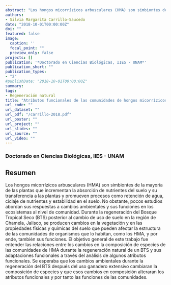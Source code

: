 ```yaml
---
abstract: "Los hongos micorrízicos arbusculares (HMA) son simbiontes de la mayoría de las plantas que incrementan la absorción de nutrientes del suelo y su transferencia a las plantas y promueven procesos como retención de agua, ciclaje de nutrientes y estabilidad en el suelo. No obstante, pocos estudios abordan sus respuestas a cambios ambientales y sus funciones en los ecosistemas al nivel de comunidad. Durante la regeneración del Bosque Tropical Seco (BTS) posterior al cambio de uso de suelo en la región de Chamela, Jalisco, se producen cambios en la vegetación y en las propiedades físicas y químicas del suelo que pueden afectar la estructura de las comunidades de organismos que lo habitan, como los HMA, y por ende, también sus funciones. El objetivo general de este trabajo fue entender las relaciones entre los cambios en la composición de especies de las comunidades de HMA durante la regeneración natural de un BTS y sus adaptaciones funcionales a través del análisis de algunos atributos funcionales. Se esperaba que los cambios ambientales durante la regeneración del BTS después del uso ganadero extensivo cambiaran la composición de especies y que esos cambios en composición alteraran los atributos funcionales y por tanto las funciones de las comunidades."
authors:
- Silvia Margarita Carrillo-Saucedo
date: "2018-10-01T00:00:00Z"
doi: ""
featured: false
image:
  caption: ''
  focal_point: ""
  preview_only: false
projects: []
publication: '*Doctorado en Ciencias Biológicas, IIES - UNAM*'
publication_short: ""
publication_types:
- "2"
#publishDate: "2018-10-01T00:00:00Z"
summary: 
tags:
- Regeneración natural
title: "Atributos funcionales de las comunidades de hongos micorrízicos arbusculares en parcelas en regeneración natural del bosque tropical seco"
url_code: ""
url_dataset: ""
url_pdf: "/carrillo-2018.pdf"
url_poster: ""
url_project: ""
url_slides: ""
url_source: ""
url_video: ""
---
```

### Doctorado en Ciencias Biológicas, IIES - UNAM

## Resumen
Los hongos micorrízicos arbusculares (HMA) son simbiontes de la mayoría de las plantas que incrementan la absorción de nutrientes del suelo y su transferencia a las plantas y promueven procesos como retención de agua, ciclaje de nutrientes y estabilidad en el suelo. No obstante, pocos estudios abordan sus respuestas a cambios ambientales y sus funciones en los ecosistemas al nivel de comunidad. Durante la regeneración del Bosque Tropical Seco (BTS) posterior al cambio de uso de suelo en la región de Chamela, Jalisco, se producen cambios en la vegetación y en las propiedades físicas y químicas del suelo que pueden afectar la estructura de las comunidades de organismos que lo habitan, como los HMA, y por ende, también sus funciones. El objetivo general de este trabajo fue entender las relaciones entre los cambios en la composición de especies de las comunidades de HMA durante la regeneración natural de un BTS y sus adaptaciones funcionales a través del análisis de algunos atributos funcionales. Se esperaba que los cambios ambientales durante la regeneración del BTS después del uso ganadero extensivo cambiaran la composición de especies y que esos cambios en composición alteraran los atributos funcionales y por tanto las funciones de las comunidades. 